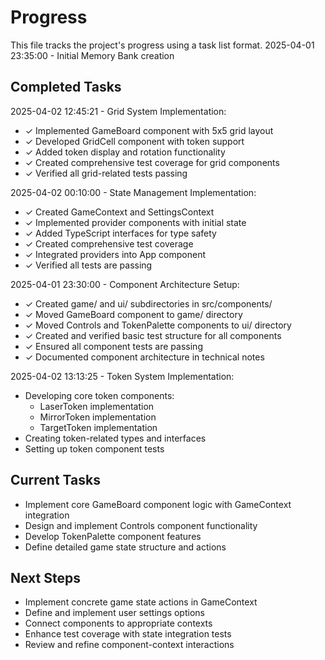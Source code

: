 # Progress

This file tracks the project's progress using a task list format.
2025-04-01 23:35:00 - Initial Memory Bank creation

## Completed Tasks


2025-04-02 12:45:21 - Grid System Implementation:

- ✓ Implemented GameBoard component with 5x5 grid layout
- ✓ Developed GridCell component with token support
- ✓ Added token display and rotation functionality
- ✓ Created comprehensive test coverage for grid components
- ✓ Verified all grid-related tests passing


2025-04-02 00:10:00 - State Management Implementation:

- ✓ Created GameContext and SettingsContext
- ✓ Implemented provider components with initial state
- ✓ Added TypeScript interfaces for type safety
- ✓ Created comprehensive test coverage
- ✓ Integrated providers into App component
- ✓ Verified all tests are passing

2025-04-01 23:30:00 - Component Architecture Setup:

- ✓ Created game/ and ui/ subdirectories in src/components/
- ✓ Moved GameBoard component to game/ directory
- ✓ Moved Controls and TokenPalette components to ui/ directory
- ✓ Created and verified basic test structure for all components
- ✓ Ensured all component tests are passing
- ✓ Documented component architecture in technical notes


2025-04-02 13:13:25 - Token System Implementation:

- Developing core token components:
  - LaserToken implementation
  - MirrorToken implementation
  - TargetToken implementation
- Creating token-related types and interfaces
- Setting up token component tests


## Current Tasks

- Implement core GameBoard component logic with GameContext integration
- Design and implement Controls component functionality
- Develop TokenPalette component features
- Define detailed game state structure and actions

## Next Steps

- Implement concrete game state actions in GameContext
- Define and implement user settings options
- Connect components to appropriate contexts
- Enhance test coverage with state integration tests
- Review and refine component-context interactions
